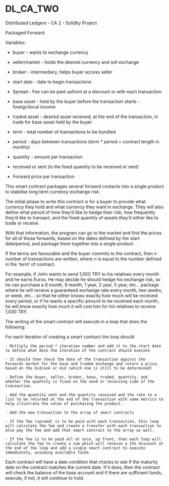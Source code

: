 # DL_CA_TWO
Distributed Ledgers - CA 2 - Solidity Project


Packaged Forward 

 

Variables:  

- buyer - wants to exchange currency 

- seller/market - holds the desired currency and will exchange 

- broker - intermediary, helps buyer access seller 

- start date - date to begin transactions 

- Spread - Fee can be paid upfront at a discount or with each transaction 

- base asset - held by the buyer before the transaction starts - foreign/local income 

- traded asset - desired asset received, at the end of the transaction, in trade for base asset held by the buyer 

- term - total number of transactions to be bundled 

- period - days between transactions (term * period = contract length in months) 

- quantity - amount per transaction 

- received or sent (is the fixed quantity to be received or sent) 

- Forward price per transaction 

 

This smart contract packages several forward contacts into a single product to stabilise long term currency exchange risk. 

The initial phase to write this contract is for a buyer to provide what currency they hold and what currency they want in exchange. They will also define what period of time they’d like to hedge their risk, how frequently they’d like to transact, and the fixed quantity of assets they’d either like to trade or receive. 

With that information, the program can go to the market and find the prices for all of those forwards, based on the dates defined by the start date/period, and package them together into a single product. 

If the terms are favourable and the buyer commits to the contract, then n number of transactions are written, where n is equal to the number defined in the ‘term’ of contract. 

For example, if John wants to send 1,000 TRY to his relatives every month and he earns Euros. He may decide he should hedge his exchange risk, so he can purchase a 6 month, 9 month, 1 year, 2 year, 5 year, etc... package where he will receive a guaranteed exchange rate every month, two weeks, or week, etc... so that he either knows exactly how much will be received every period, or if he wants a specific amount to be received each month, he will know exactly how much it will cost him for his relatives to receive 1,000 TRY. 

 

 

The writing of the smart contract will execute in a loop that does the following: 

For each iteration of creating a smart contract the loop should  

    - Multiply the period * iteration number and add it to the start date to define what date the iteration of the contract should execute 

    - It should then check the date of the transaction against the Forwards market for the base and traded exchange and return a price, based on the bid/ask or mid (which one is still to be determined) 

    - Define the buyer, seller, broker, base, traded, quantity, and whether the quantity is fixed on the send or receiving side of the transaction.  

    - Add the quantity sent and the quantity received and the rate to a list to be returned at the end of the transaction with some metrics to help illustrate the value of purchasing the product. 

    - Add the new transaction to the array of smart contracts 

    - If the fee (spread) is to be paid with each transaction, this loop will calculate the fee and create a transfer with each transaction to also pay the fee and add that smart contract to the array as well.  

    - If the fee is to be paid all at once, up front, then each loop will calculate the fee to create a sum which will receive a 15% discount at the end of the loop and add a single smart contract to execute immediately, assuming available funds. 

 

Each contract will have a date condition that checks to see if the maturity date on the contract matches the current date. If it does, then the contract will check the balance of the base account and if there are sufficient funds, execute, if not, it will continue to hold. 

 
